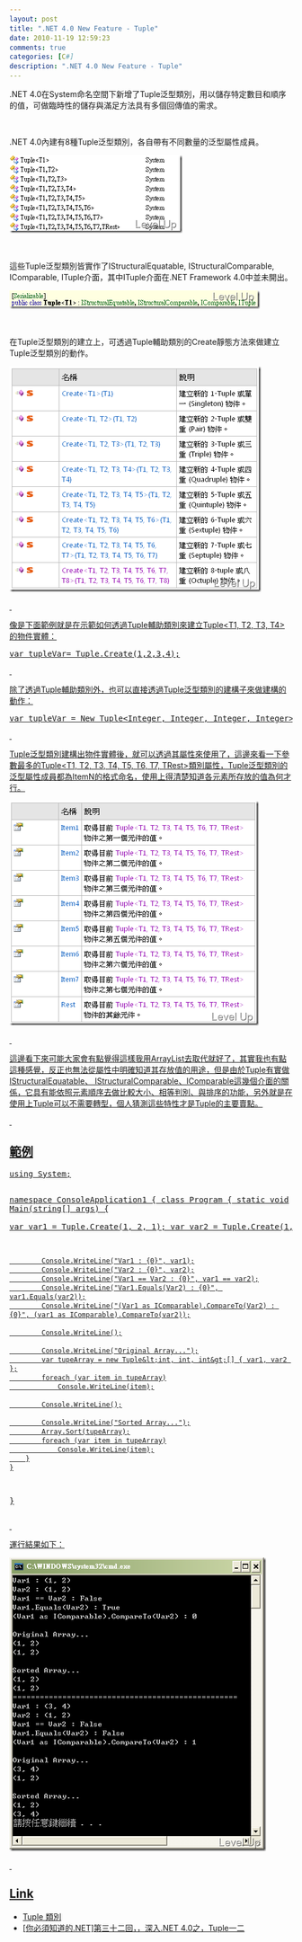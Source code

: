 ```yaml
---
layout: post
title: ".NET 4.0 New Feature - Tuple"
date: 2010-11-19 12:59:23
comments: true
categories: [C#]
description: ".NET 4.0 New Feature - Tuple"
---
```

<p>.NET 4.0在System命名空間下新增了Tuple泛型類別，用以儲存特定數目和順序的值，可做臨時性的儲存與滿足方法具有多個回傳值的需求。</p>  <p> </p>  <p>.NET 4.0內建有8種Tuple泛型類別，各自帶有不同數量的泛型屬性成員。</p>  <p><img style="border-top-width: 0px; border-left-width: 0px; border-bottom-width: 0px; border-right-width: 0px" height="139" alt="image" src="\images\posts\19555\image_thumb_3.png" width="308" border="0" /></a></p>  <p> </p>  <p>這些Tuple泛型類別皆實作了IStructuralEquatable, IStructuralComparable, IComparable, ITuple介面，其中ITuple介面在.NET Framework 4.0中並未開出。</p>  <p><a href="http://files.dotblogs.com.tw/larrynung/1011/.NET4.0NewFeatureTuple_AEEE/image_4.png"><img style="border-top-width: 0px; border-left-width: 0px; border-bottom-width: 0px; border-right-width: 0px" height="33" alt="image" src="\images\posts\19555\image_thumb_1.png" width="446" border="0" /></a></p>  <p> </p>  <p>在Tuple泛型類別的建立上，可透過Tuple輔助類別的Create靜態方法來做建立Tuple泛型類別的動作。</p>  <p><a href="http://files.dotblogs.com.tw/larrynung/1011/.NET4.0NewFeatureTuple_AEEE/image_12.png"><img style="border-top-width: 0px; border-left-width: 0px; border-bottom-width: 0px; border-right-width: 0px" height="402" alt="image" src="\images\posts\19555\image_thumb_5.png" width="448" border="0" /></p>  <p> </p>  <p>像是下面範例就是在示範如何透過Tuple輔助類別來建立Tuple&lt;T1, T2, T3, T4&gt;的物件實體：</p>  <div class="wlWriterSmartContent" id="scid:812469c5-0cb0-4c63-8c15-c81123a09de7:6580d1a1-56b9-43a4-8e1c-0e5bacbc8907" style="padding-right: 0px; display: inline; padding-left: 0px; float: none; padding-bottom: 0px; margin: 0px; padding-top: 0px"><pre name="code" class="c#">var tupleVar= Tuple.Create(1,2,3,4);</pre></div>

<p> </p>

<p>除了透過Tuple輔助類別外，也可以直接透過Tuple泛型類別的建構子來做建構的動作：</p>

<div class="wlWriterSmartContent" id="scid:812469c5-0cb0-4c63-8c15-c81123a09de7:c9668e97-36c2-4cab-bcde-eff7f87b82e2" style="padding-right: 0px; display: inline; padding-left: 0px; float: none; padding-bottom: 0px; margin: 0px; padding-top: 0px"><pre name="code" class="c#">var tupleVar = New Tuple&lt;Integer, Integer, Integer, Integer&gt;(1, 2, 3, 4);</pre></div>

<p> </p>

<p>Tuple泛型類別建構出物件實體後，就可以透過其屬性來使用了，這邊來看一下參數最多的Tuple&lt;T1, T2, T3, T4, T5, T6, T7, TRest&gt;類別屬性，Tuple泛型類別的泛型屬性成員都為ItemN的格式命名，使用上得清楚知道各元素所存放的值為何才行。</p>

<p><img style="border-top-width: 0px; border-left-width: 0px; border-bottom-width: 0px; border-right-width: 0px" height="400" alt="image" src="\images\posts\19555\image_thumb_4.png" width="444" border="0" /></p>

<p> </p>

<p>這邊看下來可能大家會有點覺得這樣我用ArrayList去取代就好了，其實我也有點這種感覺，反正也無法從屬性中明確知道其存放值的用途，但是由於Tuple有實做IStructuralEquatable、 IStructuralComparable、IComparable這幾個介面的關係，它具有能依照元素順序去做比較大小、相等判別、與排序的功能，另外就是在使用上Tuple可以不需要轉型，個人猜測這些特性才是Tuple的主要賣點。</p>

<p> </p>

<h2>範例 </h2>

<div class="wlWriterSmartContent" id="scid:812469c5-0cb0-4c63-8c15-c81123a09de7:c7de43ab-f94d-483c-8405-0949727eb690" style="padding-right: 0px; display: inline; padding-left: 0px; float: none; padding-bottom: 0px; margin: 0px; padding-top: 0px"><pre name="code" class="c#">using System;

namespace ConsoleApplication1
{
    class Program
    {
        static void Main(string[] args)
        {            
            var var1 = Tuple.Create(1, 2, 1);
            var var2 = Tuple.Create(1, 1, 2);

            Console.WriteLine("Var1 : {0}", var1);
            Console.WriteLine("Var2 : {0}", var2);
            Console.WriteLine("Var1 == Var2 : {0}", var1 == var2);
            Console.WriteLine("Var1.Equals(Var2) : {0}", var1.Equals(var2));
            Console.WriteLine("(Var1 as IComparable).CompareTo(Var2) : {0}", (var1 as IComparable).CompareTo(var2));

            Console.WriteLine();

            Console.WriteLine("Original Array...");
            var tupeArray = new Tuple&lt;int, int, int&gt;[] { var1, var2 };
            foreach (var item in tupeArray)
                Console.WriteLine(item);

            Console.WriteLine();

            Console.WriteLine("Sorted Array...");
            Array.Sort(tupeArray);
            foreach (var item in tupeArray)
                Console.WriteLine(item);
        }
    }
}</pre></div>

<p> </p>

<p>運行結果如下：</p>

<p><img style="border-top-width: 0px; border-left-width: 0px; border-bottom-width: 0px; border-right-width: 0px" height="523" alt="image" src="\images\posts\19555\image_thumb.png" width="457" border="0" /></p>

<p> </p>

<h2>Link</h2>

<ul>
  <li>Tuple 類別 </li>

  <li>[你必須知道的.NET]第三十二回，，深入.NET 4.0之，Tuple一二 </li>
</ul>